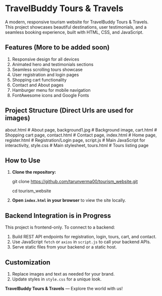 # TravelBuddy Tours & Travels

A modern, responsive tourism website for TravelBuddy Tours & Travels. This project showcases beautiful destinations, user testimonials, and a seamless booking experience, built with HTML, CSS, and JavaScript.

## Features (More to be added soon)

1. Responsive design for all devices
2. Animated hero and testimonials sections
3. Seamless scrolling tours showcase
4. User registration and login pages
5. Shopping cart functionality
6. Contact and About pages
7. Hamburger menu for mobile navigation
8. FontAwesome icons and Google Fonts

## Project Structure (Direct Urls are used for images)

about.html         # About page,
background1.jpg    # Background image,
cart.html          # Shopping cart page,
contact.html       # Contact page,
index.html         # Home page,
register.html      # Registration/Login page,
script.js          # Main JavaScript for interactivity,
style.css          # Main stylesheet,
tours.html         # Tours listing page


## How to Use

1. **Clone the repository:**
  
   git clone https://github.com/tarunverma00/tourism_website.git

   cd tourism_website


2. **Open `index.html` in your browser** to view the site locally.

## Backend Integration is in Progress

This project is frontend-only. To connect to a backend:

1. Build REST API endpoints for registration, login, tours, cart, and contact.
2. Use JavaScript `fetch` or `axios` in `script.js` to call your backend APIs.
3. Serve static files from your backend or a static host.

## Customization

1. Replace images and text as needed for your brand.
2. Update styles in `style.css` for a unique look.




**TravelBuddy Tours & Travels** — Explore the world with us!
